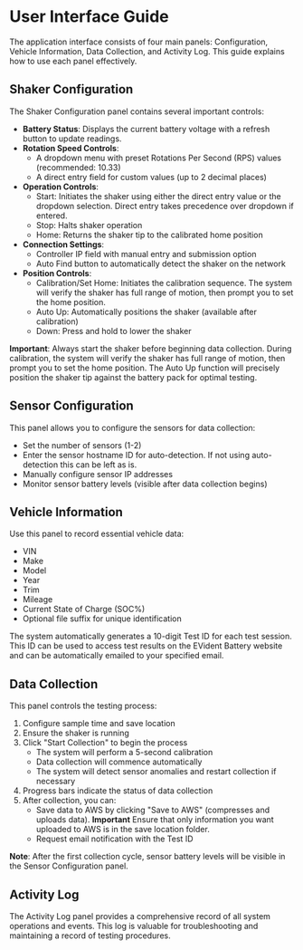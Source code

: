 # User Interface Guide

The application interface consists of four main panels: Configuration, Vehicle Information, Data Collection, and Activity Log. This guide explains how to use each panel effectively.

## Shaker Configuration

The Shaker Configuration panel contains several important controls:

- **Battery Status**: Displays the current battery voltage with a refresh button to update readings.
- **Rotation Speed Controls**: 
  - A dropdown menu with preset Rotations Per Second (RPS) values (recommended: 10.33)
  - A direct entry field for custom values (up to 2 decimal places)
- **Operation Controls**:
  - Start: Initiates the shaker using either the direct entry value or the dropdown selection. Direct entry takes precedence over dropdown if entered.
  - Stop: Halts shaker operation
  - Home: Returns the shaker tip to the calibrated home position
- **Connection Settings**:
  - Controller IP field with manual entry and submission option
  - Auto Find button to automatically detect the shaker on the network
- **Position Controls**:
  - Calibration/Set Home: Initiates the calibration sequence. The system will verify the shaker has full range of motion, then prompt you to set the home position.
  - Auto Up: Automatically positions the shaker (available after calibration)
  - Down: Press and hold to lower the shaker

**Important**: Always start the shaker before beginning data collection. During calibration, the system will verify the shaker has full range of motion, then prompt you to set the home position. The Auto Up function will precisely position the shaker tip against the battery pack for optimal testing.

## Sensor Configuration

This panel allows you to configure the sensors for data collection:

- Set the number of sensors (1-2)
- Enter the sensor hostname ID for auto-detection. If not using auto-detection this can be left as is.
- Manually configure sensor IP addresses
- Monitor sensor battery levels (visible after data collection begins)

## Vehicle Information

Use this panel to record essential vehicle data:

- VIN
- Make
- Model
- Year
- Trim
- Mileage
- Current State of Charge (SOC%)
- Optional file suffix for unique identification

The system automatically generates a 10-digit Test ID for each test session. This ID can be used to access test results on the EVident Battery website and can be automatically emailed to your specified email.

## Data Collection

This panel controls the testing process:

1. Configure sample time and save location
2. Ensure the shaker is running
3. Click "Start Collection" to begin the process
   - The system will perform a 5-second calibration
   - Data collection will commence automatically
   - The system will detect sensor anomalies and restart collection if necessary
4. Progress bars indicate the status of data collection
5. After collection, you can:
   - Save data to AWS by clicking "Save to AWS" (compresses and uploads data). **Important** Ensure that only information you want uploaded to AWS is in the save location folder.
   - Request email notification with the Test ID

**Note**: After the first collection cycle, sensor battery levels will be visible in the Sensor Configuration panel.

## Activity Log

The Activity Log panel provides a comprehensive record of all system operations and events. This log is valuable for troubleshooting and maintaining a record of testing procedures.







